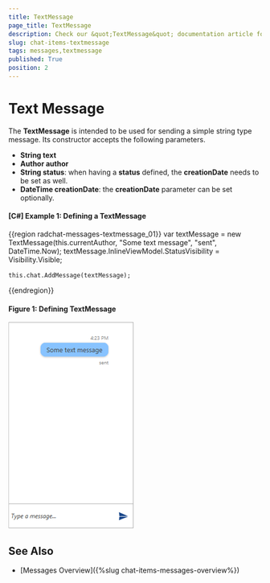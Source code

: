 ```yaml
---
title: TextMessage
page_title: TextMessage
description: Check our &quot;TextMessage&quot; documentation article for the RadChat {{ site.framework_name }} control.
slug: chat-items-textmessage
tags: messages,textmessage
published: True
position: 2
---
```


# Text Message

The __TextMessage__ is intended to be used for sending a simple string type message. Its constructor accepts the following parameters.

* __String text__ 
* __Author author__
* __String status__: when having a __status__ defined, the __creationDate__ needs to be set as well.
* __DateTime creationDate__: the __creationDate__ parameter can be set optionally.

#### __[C#] Example 1: Defining a TextMessage__ 
{{region radchat-messages-textmessage_01}}
	var textMessage = new TextMessage(this.currentAuthor, "Some text message", "sent", DateTime.Now);
    textMessage.InlineViewModel.StatusVisibility = Visibility.Visible;

    this.chat.AddMessage(textMessage);
{{endregion}}

#### __Figure 1: Defining TextMessage__
![TextMessage with Status set](images/RadChat_Messages_Text_01.png)

## See Also

* [Messages Overview]({%slug chat-items-messages-overview%})
